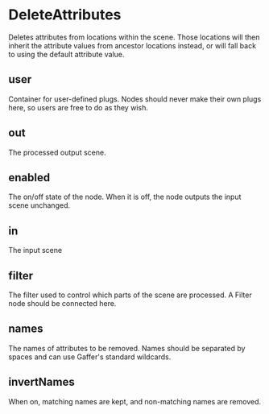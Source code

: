 # DeleteAttributes

Deletes attributes from locations within the scene.
Those locations will then inherit the attribute
values from ancestor locations instead, or will fall
back to using the default attribute value.

## user 

 Container for user-defined plugs. Nodes
should never make their own plugs here,
so users are free to do as they wish. 

## out 

 The processed output scene. 

## enabled 

 The on/off state of the node. When it is off, the node outputs the input scene unchanged. 

## in 

 The input scene 

## filter 

 The filter used to control which parts of the scene are
processed. A Filter node should be connected here. 

## names 

 The names of attributes to be removed. Names should be
separated by spaces and can use Gaffer's standard wildcards. 

## invertNames 

 When on, matching names are kept, and non-matching names are removed. 

